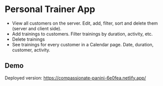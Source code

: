 # Personal Trainer App

- View all customers on the server. Edit, add, filter, sort and delete them (server and client side).
- Add trainings to customers. Filter trainings by duration, activity, etc.
- Delete trainings
- See trainings for every customer in a Calendar page. Date, duration, customer, activity. 



## Demo

Deployed version: https://compassionate-panini-6e0fea.netlify.app/

